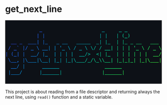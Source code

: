 # get_next_line

<p align="center">
    <img src="./printscreen.png"/>
</p>



This project is about reading from a file descriptor and returning always the next line, using `read()` function and a static variable.

